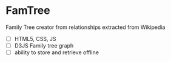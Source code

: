 # FamTree
Family Tree creator from relationships extracted from Wikipedia

- [ ] HTML5, CSS, JS
- [ ] D3JS Family tree graph
- [ ] ability to store and retrieve offline
